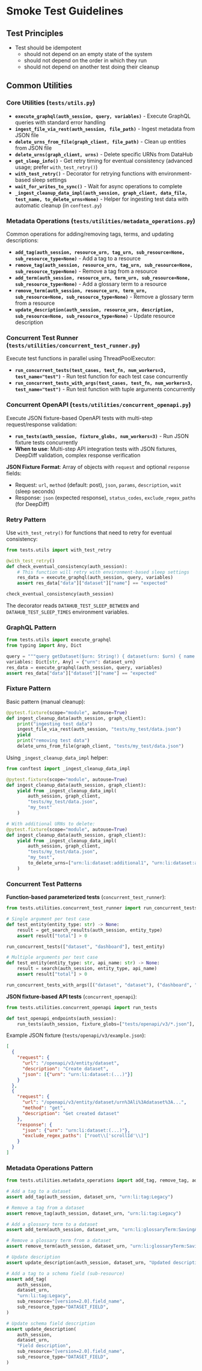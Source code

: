 # Smoke Test Guidelines

## Test Principles

- Test should be idempotent
    - should not depend on an empty state of the system
    - should not depend on the order in which they run
    - should not depend on another test doing their cleanup

## Common Utilities


### Core Utilities (`tests/utils.py`)

- **`execute_graphql(auth_session, query, variables)`** - Execute GraphQL queries with standard error handling
- **`ingest_file_via_rest(auth_session, file_path)`** - Ingest metadata from JSON file
- **`delete_urns_from_file(graph_client, file_path)`** - Clean up entities from JSON file
- **`delete_urns(graph_client, urns)`** - Delete specific URNs from DataHub
- **`get_sleep_info()`** - Get retry timing for eventual consistency (advanced usage; prefer `with_test_retry()`)
- **`with_test_retry()`** - Decorator for retrying functions with environment-based sleep settings
- **`wait_for_writes_to_sync()`** - Wait for async operations to complete
- **`_ingest_cleanup_data_impl(auth_session, graph_client, data_file, test_name, to_delete_urns=None)`** - Helper for ingesting test data with automatic cleanup (in `conftest.py`)

### Metadata Operations (`tests/utilities/metadata_operations.py`)

Common operations for adding/removing tags, terms, and updating descriptions:

- **`add_tag(auth_session, resource_urn, tag_urn, sub_resource=None, sub_resource_type=None)`** - Add a tag to a resource
- **`remove_tag(auth_session, resource_urn, tag_urn, sub_resource=None, sub_resource_type=None)`** - Remove a tag from a resource
- **`add_term(auth_session, resource_urn, term_urn, sub_resource=None, sub_resource_type=None)`** - Add a glossary term to a resource
- **`remove_term(auth_session, resource_urn, term_urn, sub_resource=None, sub_resource_type=None)`** - Remove a glossary term from a resource
- **`update_description(auth_session, resource_urn, description, sub_resource=None, sub_resource_type=None)`** - Update resource description

### Concurrent Test Runner (`tests/utilities/concurrent_test_runner.py`)

Execute test functions in parallel using ThreadPoolExecutor:

- **`run_concurrent_tests(test_cases, test_fn, num_workers=3, test_name="test")`** - Run test function for each test case concurrently
- **`run_concurrent_tests_with_args(test_cases, test_fn, num_workers=3, test_name="test")`** - Run test function with tuple arguments concurrently

### Concurrent OpenAPI (`tests/utilities/concurrent_openapi.py`)

Execute JSON fixture-based OpenAPI tests with multi-step request/response validation:

- **`run_tests(auth_session, fixture_globs, num_workers=3)`** - Run JSON fixture tests concurrently
- **When to use**: Multi-step API integration tests with JSON fixtures, DeepDiff validation, complex response verification

**JSON Fixture Format**: Array of objects with `request` and optional `response` fields:
- Request: `url`, `method` (default: post), `json`, `params`, `description`, `wait` (sleep seconds)
- Response: `json` (expected response), `status_codes`, `exclude_regex_paths` (for DeepDiff)

### Retry Pattern

Use `with_test_retry()` for functions that need to retry for eventual consistency:

```python
from tests.utils import with_test_retry

@with_test_retry()
def check_eventual_consistency(auth_session):
    # This function will retry with environment-based sleep settings
    res_data = execute_graphql(auth_session, query, variables)
    assert res_data["data"]["dataset"]["name"] == "expected"

check_eventual_consistency(auth_session)
```

The decorator reads `DATAHUB_TEST_SLEEP_BETWEEN` and `DATAHUB_TEST_SLEEP_TIMES` environment variables.

### GraphQL Pattern

```python
from tests.utils import execute_graphql
from typing import Any, Dict

query = """query getDataset($urn: String!) { dataset(urn: $urn) { name } }"""
variables: Dict[str, Any] = {"urn": dataset_urn}
res_data = execute_graphql(auth_session, query, variables)
assert res_data["data"]["dataset"]["name"] == "expected"
```

### Fixture Pattern

Basic pattern (manual cleanup):
```python
@pytest.fixture(scope="module", autouse=True)
def ingest_cleanup_data(auth_session, graph_client):
    print("ingesting test data")
    ingest_file_via_rest(auth_session, "tests/my_test/data.json")
    yield
    print("removing test data")
    delete_urns_from_file(graph_client, "tests/my_test/data.json")
```

Using `_ingest_cleanup_data_impl` helper:
```python
from conftest import _ingest_cleanup_data_impl

@pytest.fixture(scope="module", autouse=True)
def ingest_cleanup_data(auth_session, graph_client):
    yield from _ingest_cleanup_data_impl(
        auth_session, graph_client,
        "tests/my_test/data.json",
        "my_test"
    )

# With additional URNs to delete:
@pytest.fixture(scope="module", autouse=True)
def ingest_cleanup_data(auth_session, graph_client):
    yield from _ingest_cleanup_data_impl(
        auth_session, graph_client,
        "tests/my_test/data.json",
        "my_test",
        to_delete_urns=["urn:li:dataset:additional1", "urn:li:dataset:additional2"]
    )
```

### Concurrent Test Patterns

**Function-based parameterized tests** (`concurrent_test_runner`):

```python
from tests.utilities.concurrent_test_runner import run_concurrent_tests, run_concurrent_tests_with_args

# Single argument per test case
def test_entity(entity_type: str) -> None:
    result = get_search_results(auth_session, entity_type)
    assert result["total"] > 0

run_concurrent_tests(["dataset", "dashboard"], test_entity)

# Multiple arguments per test case
def test_entity(entity_type: str, api_name: str) -> None:
    result = search(auth_session, entity_type, api_name)
    assert result["total"] > 0

run_concurrent_tests_with_args([("dataset", "dataset"), ("dashboard", "dashboard")], test_entity)
```

**JSON fixture-based API tests** (`concurrent_openapi`):

```python
from tests.utilities.concurrent_openapi import run_tests

def test_openapi_endpoints(auth_session):
    run_tests(auth_session, fixture_globs=["tests/openapi/v3/*.json"], num_workers=10)
```

Example JSON fixture (`tests/openapi/v3/example.json`):
```json
[
  {
    "request": {
      "url": "/openapi/v3/entity/dataset",
      "description": "Create dataset",
      "json": [{"urn": "urn:li:dataset:(...)"}]
    }
  },
  {
    "request": {
      "url": "/openapi/v3/entity/dataset/urn%3Ali%3Adataset%3A...",
      "method": "get",
      "description": "Get created dataset"
    },
    "response": {
      "json": {"urn": "urn:li:dataset:(...)"},
      "exclude_regex_paths": ["root\\['scrollId'\\]"]
    }
  }
]
```

### Metadata Operations Pattern

```python
from tests.utilities.metadata_operations import add_tag, remove_tag, add_term, remove_term, update_description

# Add a tag to a dataset
assert add_tag(auth_session, dataset_urn, "urn:li:tag:Legacy")

# Remove a tag from a dataset
assert remove_tag(auth_session, dataset_urn, "urn:li:tag:Legacy")

# Add a glossary term to a dataset
assert add_term(auth_session, dataset_urn, "urn:li:glossaryTerm:SavingAccount")

# Remove a glossary term from a dataset
assert remove_term(auth_session, dataset_urn, "urn:li:glossaryTerm:SavingAccount")

# Update description
assert update_description(auth_session, dataset_urn, "Updated description")

# Add a tag to a schema field (sub-resource)
assert add_tag(
    auth_session,
    dataset_urn,
    "urn:li:tag:Legacy",
    sub_resource="[version=2.0].field_name",
    sub_resource_type="DATASET_FIELD",
)

# Update schema field description
assert update_description(
    auth_session,
    dataset_urn,
    "Field description",
    sub_resource="[version=2.0].field_name",
    sub_resource_type="DATASET_FIELD",
)
```